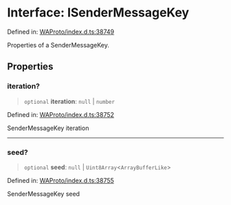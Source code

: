 # Interface: ISenderMessageKey

Defined in: [WAProto/index.d.ts:38749](https://github.com/Fokusdotid/Baileys/blob/58a03b5a49cf326e1050515994499cb0bb76662f/WAProto/index.d.ts#L38749)

Properties of a SenderMessageKey.

## Properties

### iteration?

> `optional` **iteration**: `null` \| `number`

Defined in: [WAProto/index.d.ts:38752](https://github.com/Fokusdotid/Baileys/blob/58a03b5a49cf326e1050515994499cb0bb76662f/WAProto/index.d.ts#L38752)

SenderMessageKey iteration

***

### seed?

> `optional` **seed**: `null` \| `Uint8Array`\<`ArrayBufferLike`\>

Defined in: [WAProto/index.d.ts:38755](https://github.com/Fokusdotid/Baileys/blob/58a03b5a49cf326e1050515994499cb0bb76662f/WAProto/index.d.ts#L38755)

SenderMessageKey seed
